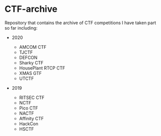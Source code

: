 # CTF-archive

Repository that contains the archive of CTF competitions I have taken part so far including:

- 2020
  - AMCOM CTF
  - TJCTF
  - DEFCON
  - Sharky CTF
  - HousePlant RTCP CTF
  - XMAS GTF
  - UTCTF
  
  
- 2019
  - RITSEC CTF
  - NCTF
  - Pico CTF
  - NACTF
  - Affinity CTF
  - HackCon
  - HSCTF
 
